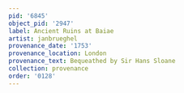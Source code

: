 ```yaml
---
pid: '6845'
object_pid: '2947'
label: Ancient Ruins at Baiae
artist: janbrueghel
provenance_date: '1753'
provenance_location: London
provenance_text: Bequeathed by Sir Hans Sloane
collection: provenance
order: '0128'
---
```

